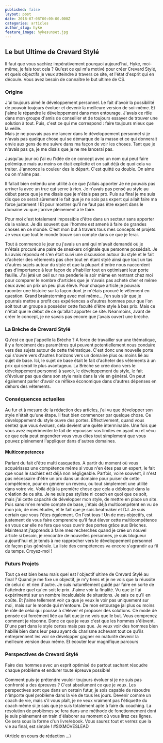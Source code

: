 ```yaml
---
published: false
layout: post
date: 2018-07-08T00:00:00.000Z
categories: articles
author_slug: hyke
feature_image: hykesunset.jpg
---
```

## Le but Ultime de Crevard Stylé

Il faut que vous sachiez impérativement pourquoi aujourd'hui, Hyke, moi-même, je fais tout cela ?
Qu'est ce qui m'a motivé pour créer Crevard Stylé, et quels objectifs je veux atteindre à travers ce site, et l'état d'esprit qui en découle.
Vous avez besoin de connaître le but ultime de CS.

### Origine 

J'ai toujours aimé le développement personnel. Le fait d'avoir la possibilité de pouvoir toujours évoluer et devenir la meilleure version de soi-même. Et j'aime le répandre le développement dans mon entourage. J'avais ce rôle dans mon groupe d'amis de conseiller et de toujours essayer de trouver une solution à tout. Puis, c'est ce qui me correspond : faire toujours mieux que la veille.  
Mais je ne pouvais pas me lancer dans le développement personnel si je n'avais pas quelque chose qui se démarque de la masse et ce qui donnerait envie aux gens de me suivre dans ma façon de voir les choses. Tant que je n'avais pas ça, je me disais que je ne me lancerai pas.  

Jusqu'au jour où j'ai eu l'idée de ce concept avec un nom qui peut faire polémique mais au moins on était explicite et on sait déjà de quoi cela va traiter. J'annonce la couleur des le départ. C'est quitté ou double. On aime ou on n'aime pas.

Il fallait bien entendu une utilité à ce que j'allais apporter 
Je ne pouvais pas arriver la avec un truc qui serve à rien.
Je n'avais pas pensé au style au début parce que je me disais que je n'étais pas pro. Puis au final je me suis dis que ce serait sûrement le fait que je ne sois pas expert qui allait faire ma force justement ! Et pour montrer qu'il ne faut pas être expert dans le domaine vu que j'arrive pleinement à le faire.

Pour moi c'est totalement impossible d'être dans un secteur sans apporter de la valeur. Je dis souvent que l'homme est amené à faire de grandes choses en ce monde. C'est mon but à travers tous mes concepts et projets. Je veux que tout le monde trouve son compte dans ce que je ferai.

Tout à commencé le jour ou j'avais un ami qui m'avait demandé où je m'étais procuré une paire de sneakers originale que personne possédait. Je lui avais répondu et s'en était suivi une discussion autour du style et le fait d'acheter des vêtements pas cher tout en étant stylé ainsi que tout un tas d'autres sujets autour du style et que la plupart d'entre nous naccordent pas d'importance à leur façon de s'habiller tout en optimisant leur porte feuille.
J'ai jeté un oeil sur ma penderie le soir même en rentrant chez moi pour comparer le nombre d'articles que je n'avais pas acheté cher et même ceux avec un prix un peu plus élevé. Pour chaque article je pouvais raconter une histoire sur la façon dont je m'étais procuré le vêtement en question.
Grand brainstorming avec moi même... j'en suis sûr que je pourrais mettre a profit ces expériences a d'autres hommes pour que l'on soit tout un groupe a posséder cette faculté d'être style à bas prix. Mais ce n'était que le début de ce qu'allait apporter ce site. Néanmoins, avant de créer le concept, je ne savais pas encore que j'avais ouvert une brèche. 

### La Brèche de Crevard Stylé

Qu'est ce que j'appelle la Brèche ?  A force de travailler sur une thématique, il y a forcément des paramètres qui peuvent potentiellement nous conduire vers des sujets autour de cette thématique. C'est donc une nouvelle porte qui s'ouvre vers d'autres horizons vers un domaine plus ou moins lié au sujet de base. Ici, le sujet de base était le fait d'acheter des vêtements à un prix qui serait le plus avantageux. La Brèche se crée donc vers le développement personnel à savoir, le développement du style, le fait d'évoluer pas que dans son style mais dans la vie en général. On peut également parler d'avoir ce réflèxe économique dans d'autres dépenses en dehors des vêtements.

### Conséquences actuelles

Au fur et à mesure de la rédaction des articles, j'ai vu que développer son style n'était qu'une étape. Il faut bien commencer par quelque chose. Ce développement du style ouvre des portes. Effectivement, quand vous sentez que vous évoluez, cela devient une quête interminable. Une fois que vous avez expérimenter le fait de repousser vos limites en ayant vu et vécu ce que cela peut engendrer vous vous dites tout simplement que vous pouvez pleinement l'appliquer dans d'autres domaines.

#### Multicompetences
Parlant du fait d'être multi casquettes. A partir du moment où vous acquérissez une compétence même si vous n'en êtes pas un expert, le fait que vous le sachiez est déjà non négligeable. Parfois, voire souvent, il n'est pas nécessaire d'être un pro dans un domaine pour puiser de cette compétence, pour en générer un revenu, ou tout simplement une utilité dans votre vie.
Voilà déjà la première chose que cela a débloqué dans la création de ce site. Je ne suis pas styliste ni coach en quoi que ce soit, mais j'ai cette capacité de développer mon style, de mettre en place un site. Puis sans m'en rendre compte de base, j'étais déjà multicompétent en vu de mon job, de mes études, et le fait que je sois beatmaker et DJ. Je suis certain que vous l'êtes également. On l'est tous ! Un de mes objectifs, est justement de vous faire comprendre qu'il faut élever cette multicompétence en vous car elle ne fera que vous ouvrir des portes grâce aux Brèches.
Maintenant j'apprends à faire mes recherches quand je crée un nouvel article si besoin, je rencontre de nouvelles personnes, je suis blogueur aujourd'hui et je tends à me rapprocher vers le développement personnel de façon plus générale. La liste des compétences va encore s'agrandir au fil du temps. Croyez-moi !

### Futurs Projets

Tout ça est bien beau mais quel est l'objectif ultime de Crevard Stylé au final ?
Quand je me fixe un objectif, je m'y tiens et je ne vois que la réussite de celui ci et rien d'autre. Je suis naturellement guidé par faire en sorte de l'atteindre quel qu'en soit le prix. J'aime voir la finalité. Vu que je l'ai expérimenté sur un nombre incalculable de situations. Je sais ce qu'il en coûte. Et j'aime tellement voir ça que je veux le voir pas uniquement sur moi, mais sur le monde qui m'entoure. De mon entourage jai plus ou moins le rôle de celui qui pousse à s'élever et proposer des solutions. Ce mode de pensée est forcément liée au fait que je ne vois que le but. Vous comprenez comment je résonne.
Donc ce que je veux c'est que les hommes s'élèvent. D'une part dans le style certes mais pas que. Je veux voir des hommes bien habillé bien dans leur peau ayant du charisme achevant tout ce qu'ils entreprennent les voir se développer gagner en maturité devenir la meilleure version deux même. Et écouter leur magnifique parcours

### Perspectives de Crevard Stylé

Faire des hommes avec un esprit optimisé de partout sachant résoudre chaque problème et endurer toute épreuve possible!

Comment puis-je prétendre vouloir toujours évoluer si je ne suis pas confronté a des épreuves ? C'est absolument ce que je veux. Les perspectives sont que dans un certain futur, je sois capable de résoudre n'importe quel problème dans la vie de tous les jours. Devenir comme un coach de vie, mais s'il vous plaît, je ne veux vraiment pas l'étiquette du coach même si je sais que je suis totalement apte à faire du coaching. La résolution de problèmes se fera dans une méthode de fonctionnement dont je suis pleinement en train d'élaborer au moment où vous lirez ces lignes. Ce sera sous la forme d'un livre/ebook. Vous saurez tout et verrez que la vie au final, est simple ! #SIXMOVESLEAD


(Article en cours de rédaction ...)
